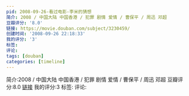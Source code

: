 ```yaml
---
pid: 2008-09-26-看过电影-李米的猜想
简介: 2008 / 中国大陆 中国香港 / 犯罪 剧情 爱情 / 曹保平 / 周迅 邓超
豆瓣评分: '8.0'
链接: https://movie.douban.com/subject/3230459/
创建时间: '2008-09-26 22:18:33'
我的评分: '3'
标签:
评论:
tags: [douban]
categories: [timeline]
---
```

简介:2008 / 中国大陆 中国香港 / 犯罪 剧情 爱情 / 曹保平 / 周迅 邓超
豆瓣评分:8.0
[链接](https://movie.douban.com/subject/3230459/)
我的评分:3
标签:
评论:
